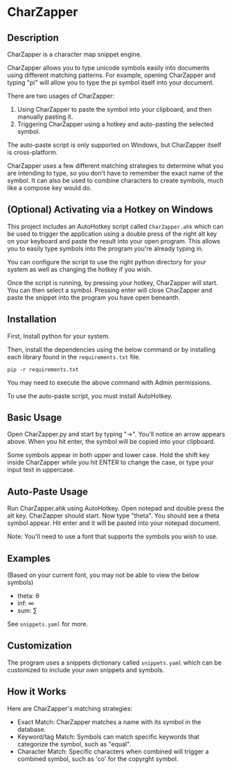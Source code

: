 # CharZapper

## Description

CharZapper is a character map snippet engine.

CharZapper allows you to type unicode symbols
easily into documents using different matching patterns.  For example, opening CharZapper
and typing "pi" will allow you to type the pi symbol itself into your document.

There are two usages of CharZapper:

1. Using CharZapper to paste the symbol into your clipboard, and then manually pasting it.
2. Triggering CharZapper using a hotkey and auto-pasting the selected symbol. 

The auto-paste script is only supported on Windows, but CharZapper itself is cross-platform.

CharZapper uses a few different matching strategies to determine what you are intending to type,
so you don't have to remember the exact name of the symbol.  It can also be used to combine characters
to create symbols, much like a compose key would do.

## (Optional) Activating via a Hotkey on Windows

This project includes an AutoHotkey script called `CharZapper.ahk` which can
be used to trigger the application using a double press of the right alt key on your keyboard
and paste the result into your open program.  This allows you to easily type
symbols into the program you're already typing in.

You can configure the script to use the right python directory for your system
as well as changing the hotkey if you wish.

Once the script is running, by pressing your hotkey, CharZapper will start.
You can then select a symbol.  Pressing enter will close CharZapper and paste
the snippet into the program you have open beneanth.

## Installation

First, Install python for your system.

Then, install the dependencies using the below command or by installing each library found in the `requirements.txt` file.

```
pip -r requirements.txt
```

You may need to execute the above command with Admin permissions.

To use the auto-paste script, you must install AutoHotkey.

## Basic Usage

Open CharZapper.py and start by typing "->".
You'll notice an arrow appears above.  When you hit enter, the symbol will be copied
into your clipboard.

Some symbols appear in both upper and lower case.  Hold the shift key inside CharZapper
while you hit ENTER to change the case, or type your input text in uppercase.

## Auto-Paste Usage

Run CharZapper.ahk using AutoHotkey.  Open notepad and double press the alt key.
CharZapper should start.  Now type "theta".  You should see a theta symbol appear.
Hit enter and it will be pasted into your notepad document.

Note: You'll need to use a font that supports the symbols you wish to use.

## Examples

(Based on your current font, you may not be able to view the below symbols)

- theta: θ
- inf: ∞
- sum: ∑

See `snippets.yaml` for more.

## Customization

The program uses a snippets dictionary called `snippets.yaml` which can be
customized to include your own snippets and symbols.

## How it Works

Here are CharZapper's matching strategies:

- Exact Match: CharZapper matches a name with its symbol in the database.
- Keyword/tag Match: Symbols can match specific keywords that categorize the symbol, such as "equal".
- Character Match: Specific characters when combined will trigger a combined symbol, such as 'co' for
the copyrght symbol.


